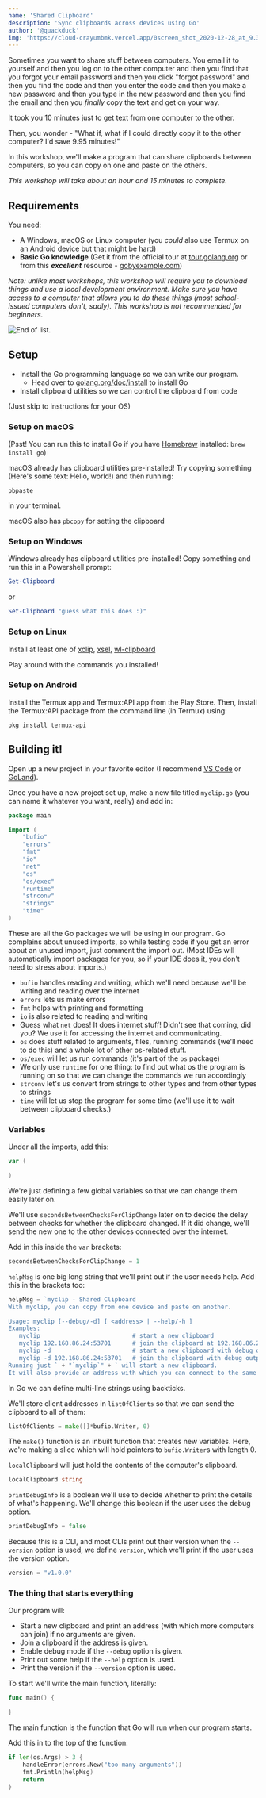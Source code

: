 ```yaml
---
name: 'Shared Clipboard'
description: 'Sync clipboards across devices using Go'
author: '@quackduck'
img: 'https://cloud-crayumbmk.vercel.app/0screen_shot_2020-12-28_at_9.34.51_pm.jpg'
---
```



Sometimes you want to share stuff between computers. You email it to yourself and then you log on to the other computer and then you find that you forgot your email password and then you click "forgot password" and then you find the code and then you enter the code and then you make a new password and then you type in the new password and then you find the email and then you *finally* copy the text and get on your way.

It took you 10 minutes just to get text from one computer to the other.

Then, you wonder - "What if, what if I could directly copy it to the other computer? I'd save 9.95 minutes!"

In this workshop, we'll make a program that can share clipboards between computers, so you can copy on one and paste on the others.

*This workshop will take about an hour and 15 minutes to complete.*

## Requirements

You need:

- A Windows, macOS or Linux computer (you *could* also use Termux on an Android device but that might be hard)
- **Basic Go knowledge** (Get it from the official tour at [tour.golang.org](https://tour.golang.org) or from this ***excellent*** resource - [gobyexample.com](https://gobyexample.com))

*Note: unlike most workshops, this workshop will require you to download things and use a local development environment. Make sure you have access to a computer that allows you to do these things (most school-issued computers don't, sadly). This workshop is not recommended for beginners.*

![End of list.](https://media.giphy.com/media/j529ybb5ZxD9rLFi8a/giphy.gif)

## Setup

- Install the Go programming language so we can write our program.
   - Head over to [golang.org/doc/install](https://golang.org/doc/install) to install Go
- Install clipboard utilities so we can control the clipboard from code

(Just skip to instructions for your OS)

### Setup on macOS
(Psst! You can run this to install Go if you have [Homebrew](https://brew.sh/) installed: `brew install go`)

macOS already has clipboard utilities pre-installed! Try copying something (Here's some text: Hello, world!) and then running:
```shell
pbpaste
```
in your terminal.

macOS also has `pbcopy` for setting the clipboard

### Setup on Windows

Windows already has clipboard utilities pre-installed! Copy something and run this in a Powershell prompt:
```powershell
Get-Clipboard
```
or
```powershell
Set-Clipboard "guess what this does :)"
```

### Setup on Linux

Install at least one of [xclip](https://command-not-found.com/xclip), [xsel](https://command-not-found.com/xsel), [wl-clipboard](https://command-not-found.com/wl-copy)

Play around with the commands you installed!

### Setup on Android
Install the Termux app and Termux:API app from the Play Store. Then, install the Termux:API package from the command line (in Termux) using:

```shell
pkg install termux-api
```

## Building it!

Open up a new project in your favorite editor (I recommend [VS Code](https://code.visualstudio.com/download) or [GoLand](https://www.jetbrains.com/go/download/)).

Once you have a new project set up, make a new file titled `myclip.go` (you can name it whatever you want, really) and add in:

```go
package main

import (
    "bufio"
    "errors"
    "fmt"
    "io"
    "net"
    "os"
    "os/exec"
    "runtime"
    "strconv"
    "strings"
    "time"
)
```

These are all the Go packages we will be using in our program. Go complains about unused imports, so while testing code if you get an error about an unused import, just comment the import out. (Most IDEs will automatically import packages for you, so if your IDE does it, you don't need to stress about imports.)

- `bufio` handles reading and writing, which we'll need because we'll be writing and reading over the internet
- `errors` lets us make errors
- `fmt` helps with printing and formatting
- `io` is also related to reading and writing
- Guess what `net` does! It does internet stuff! Didn't see that coming, did you? We use it for accessing the internet and communicating.
- `os` does stuff related to arguments, files, running commands (we'll need to do this) and a whole lot of other os-related stuff.
- `os/exec` will let us run commands (it's part of the `os` package)
- We only use `runtime` for one thing: to find out what os the program is running on so that we can change the commands we run accordingly
- `strconv` let's us convert from strings to other types and from other types to strings
- `time` will let us stop the program for some time (we'll use it to wait between clipboard checks.)

### Variables

Under all the imports, add this:
```go
var (

)
```

We're just defining a few global variables so that we can change them easily later on.

We'll use `secondsBetweenChecksForClipChange` later on to decide the delay between checks for whether the clipboard changed. If it did change, we'll send the new one to the other devices connected over the internet.

Add in this inside the `var` brackets:
```go
secondsBetweenChecksForClipChange = 1
```

`helpMsg` is one big long string that we'll print out if the user needs help. Add this in the brackets too:

```go
helpMsg = `myclip - Shared Clipboard
With myclip, you can copy from one device and paste on another.

Usage: myclip [--debug/-d] [ <address> | --help/-h ]
Examples:
   myclip                          # start a new clipboard
   myclip 192.168.86.24:53701      # join the clipboard at 192.168.86.24:53701
   myclip -d                       # start a new clipboard with debug output
   myclip -d 192.168.86.24:53701   # join the clipboard with debug output
Running just ` + "`myclip`" + ` will start a new clipboard.
It will also provide an address with which you can connect to the same clipboard with another device.`
```

In Go we can define multi-line strings using backticks.

We'll store client addresses in `listOfClients` so that we can send the clipboard to all of them:

```go
listOfClients = make([]*bufio.Writer, 0)
```
The `make()` function is an inbuilt function that creates new variables. Here, we're making a slice which will hold pointers to `bufio.Writer`s with length 0.

`localClipboard` will just hold the contents of the computer's clipboard.
```go
localClipboard string
```
`printDebugInfo` is a boolean we'll use to decide whether to print the details of what's happening. We'll change this boolean if the user uses the debug option.

```go
printDebugInfo = false
```

Because this is a CLI, and most CLIs print out their version when the `--version` option is used, we define `version`, which we'll print if the user uses the version option.
```go
version = "v1.0.0"
```

### The thing that starts everything

Our program will:
- Start a new clipboard and print an address (with which more computers can join) if no arguments are given.
- Join a clipboard if the address is given.
- Enable debug mode if the `--debug` option is given.
- Print out some help if the `--help` option is used.
- Print the version if the `--version` option is used.

To start we'll write the main function, literally:
``` go
func main() {

}
```
The main function is the function that Go will run when our program starts.

Add this in to the top of the function:
```go
if len(os.Args) > 3 {
    handleError(errors.New("too many arguments"))
    fmt.Println(helpMsg)
    return
}
```

